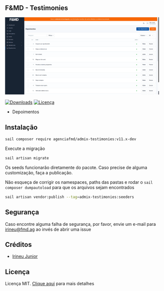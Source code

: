 ## F&MD - Testimonies

![Área Administrativa](https://github.com/agenciafmd/admix-testimonies/raw/master/docs/01.png "Área Administrativa")

[![Downloads](https://img.shields.io/packagist/dt/agenciafmd/admix-testimonies.svg?style=flat-square)](https://packagist.org/packages/agenciafmd/admix-categories)
[![Licença](https://img.shields.io/badge/license-MIT-brightgreen.svg?style=flat-square)](LICENSE.md)

- Depoimentos

## Instalação

```bash
sail composer require agenciafmd/admix-testimonies:v11.x-dev
```

Execute a migração

```bash
sail artisan migrate
```

Os seeds funcionarão diretamente do pacote. Caso precise de alguma customização, faça a publicação.

Não esqueça de corrigir os namespaces, paths das pastas e rodar o `sail composer dumpautoload` para que os arquivos
sejam
encontrados

```bash
sail artisan vendor:publish --tag=admix-testimonies:seeders
```

## Segurança

Caso encontre alguma falha de segurança, por favor, envie um e-mail para irineu@fmd.ag ao invés de abrir uma issue

## Créditos

- [Irineu Junior](https://github.com/irineujunior)

## Licença

Licença MIT. [Clique aqui](LICENSE.md) para mais detalhes